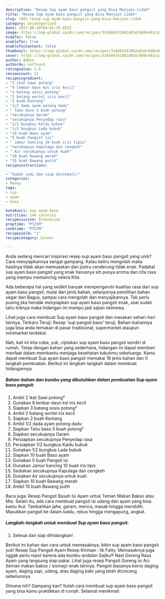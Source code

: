 ```yaml
---
description: "Resep Sup ayam baso pangsit yang Bisa Manjain Lidah"
title: "Resep Sup ayam baso pangsit yang Bisa Manjain Lidah"
slug: 1402-resep-sup-ayam-baso-pangsit-yang-bisa-manjain-lidah
category: Uncategorized
date: 2022-06-10T04:01:45.855Z
image: https://img-global.cpcdn.com/recipes/334d04241062a03d/680x482cq70/sup-ayam-baso-pangsit-foto-resep-utama.jpg
hideToc: false
enableToc: true
enableTocContent: false
thumbnail: https://img-global.cpcdn.com/recipes/334d04241062a03d/680x482cq70/sup-ayam-baso-pangsit-foto-resep-utama.jpg
cover: https://img-global.cpcdn.com/recipes/334d04241062a03d/680x482cq70/sup-ayam-baso-pangsit-foto-resep-utama.jpg
author: Admin
authorAv: notfound
ratingvalue: 3.9
reviewcount: 22
recipeingredient:
- "2 ikat Sawi potong"
- "9 lembar daun kol iris kecil"
- "3 batang sosis potong"
- "2 batang wortel iris kecil"
- "2 buah Kentang"
- "1/2 dada ayam potong dadu"
- " Tahu baso 5 buah potong"
- "secukupnya Garam"
- "secukupnya Penyedap rasa"
- "1/2 bungkus Kaldu bubuk"
- "1/2 bungkus Lada bubuk"
- "10 buah Baso ayam"
- "5 buah Pangsit isi"
- " Jamur kancing 10 buah iris tipis"
- "secukupnya Kapulaga dan cengkeh"
- " Air secukupnya untuk kuah"
- "10 buah Bawang merah"
- "15 buah Bawang putih"
recipeinstructions:

- "Sudah jadi dan siap dinikmati!"
categories:
- Resep
tags:
- sup
- ayam
- baso

katakunci: sup ayam baso 
nutrition: 144 calories
recipecuisine: Indonesian
preptime: "PT25M"
cooktime: "PT57M"
recipeyield: "1"
recipecategory: Dinner

---
```





Anda sedang mencari inspirasi resep sup ayam baso pangsit yang unik? Cara menyiapkannya sangat gampang. Kalau keliru mengolah maka hasilnya tidak akan memuaskan dan justru cenderung tidak enak. Padahal sup ayam baso pangsit yang enak harusnya sih punya aroma dan cita rasa yang mampu memancing selera Kita.





Ada beberapa hal yang sedikit banyak mempengaruhi kualitas rasa dari sup ayam baso pangsit, mulai dari jenis bahan, selanjutnya pemilihan bahan segar dan Bagus, sampai cara mengolah dan menyajikannya. Tak perlu pusing jika hendak menyiapkan sup ayam baso pangsit enak,      asal sudah tahu triknya maka hidangan ini mampu jadi sajian istimewa.














Lihat juga cara membuat Sup ayam baso pangsit dan masakan sehari-hari lainnya. Terbaru Teruji; Resep &#39;sup pangsit baso&#39; teruji. Bahan-bahannya juga bisa anda temukan di pasar tradisional, supermarket ataupun minimarket terdekat.






Nah, kali ini kita coba, yuk, ciptakan sup ayam baso pangsit sendiri di rumah. Tetap dengan bahan yang sederhana, hidangan ini dapat memberi manfaat dalam membantu menjaga kesehatan tubuhmu sekeluarga. Kamu dapat membuat Sup ayam baso pangsit memakai 18 jenis bahan dan 0 langkah pembuatan. Berikut ini langkah-langkah dalam membuat hidangannya.

<!--inarticleads1-->

##### Bahan-bahan dan bumbu yang dibutuhkan dalam pembuatan Sup ayam baso pangsit:

1. Ambil 2 ikat Sawi potong²
1. Gunakan 9 lembar daun kol iris kecil
1. Siapkan 3 batang sosis potong²
1. Ambil 2 batang wortel iris kecil
1. Siapkan 2 buah Kentang
1. Ambil 1/2 dada ayam potong dadu
1. Siapkan  Tahu baso 5 buah potong²
1. Siapkan secukupnya Garam
1. Persiapkan secukupnya Penyedap rasa
1. Persiapkan 1/2 bungkus Kaldu bubuk
1. Gunakan 1/2 bungkus Lada bubuk
1. Siapkan 10 buah Baso ayam
1. Gunakan 5 buah Pangsit isi
1. Gunakan  Jamur kancing 10 buah iris tipis
1. Sediakan secukupnya Kapulaga dan cengkeh
1. Gunakan  Air secukupnya untuk kuah
1. Siapkan 10 buah Bawang merah
1. Ambil 15 buah Bawang putih


Baca juga: Resep Pangsit Basah Isi Ayam untuk Teman Makan Bakso atau Mie. Selain itu, ada cara membuat pangsit isi udang dan ayam yang bisa kamu ikut. Tambahkan jahe, garam, merica, masak hingga mendidih. Masukkan pangsit ke dalam kaldu, rebus hingga mengapung, angkat. 

<!--inarticleads2-->

##### Langkah-langkah untuk membuat Sup ayam baso pangsit:


1. Selesai dan siap dihidangkan!

Berikut ini bahan dan cara untuk memasaknya, bikin sup ayam baso pangsit yuk! Resep Sup Pangsit Ayam Resep Kiriman : Iik Fatty. Memasaknya juga nggak perlu repot karena ada bumbu andalan Sajiku® Nasi Goreng Rasa Ayam yang langsung siap pakai. Lihat juga resep Pangsit Goreng isi Aci (teman makan bakso / siomay) enak lainnya. Pangsit biasanya berisi daging ayam, daging sapi, udang, atau daging babi yang telah dicincang sebelumnya. 

Gimana nih? Gampang kan? Itulah cara membuat sup ayam baso pangsit yang bisa kamu praktikkan di rumah. Selamat menikmati
